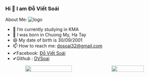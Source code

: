  ### Hi  👋 I am Đỗ Viết Soái



About Me:                                                                                                         ![logo](https://img.icons8.com/external-wanicon-lineal-color-wanicon/344/external-panda-china-wanicon-lineal-color-wanicon.png)
                                                                          
- 🔭 I’m currently studying in KMA
- 🌱 I was born in Chuong My, Ha Tay
- 😄 My date of birth is 30/09/2001  
- 📫 How to reach me: dosoai32@gmail.com
- ✔Facebook: [Đỗ Viết Soái](https://www.facebook.com/soaidoviet)
- ✔*Github :* [DVSoai](https://github.com/DVSoai)

<div width="100%" align="center" style="display: flex">
  <img width="54%" src="https://github-readme-stats.vercel.app/api?username=DVSoai&count_private=true&theme=radical&show_icons=true"/>
  <img width="45%" src="https://github-readme-stats.vercel.app/api/top-langs/?username=DVSoai&layout=compact&title_color=fe428e&text_color=A9FEF7&icon_color=007bff&bg_color=141321">
</div>

